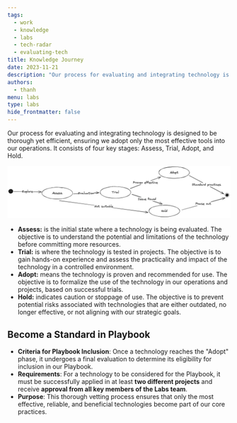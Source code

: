 ```yaml
---
tags:
  - work
  - knowledge
  - labs
  - tech-radar
  - evaluating-tech
title: Knowledge Journey
date: 2023-11-21
description: "Our process for evaluating and integrating technology is designed to be thorough yet efficient, ensuring we adopt only the most effective tools into our operations. It consists of four key stages: Assess, Trial, Adopt, and Hold."
authors:
  - thanh
menu: labs
type: labs
hide_frontmatter: false
---
```


Our process for evaluating and integrating technology is designed to be thorough yet efficient, ensuring we adopt only the most effective tools into our operations. It consists of four key stages: Assess, Trial, Adopt, and Hold.

![](assets/knowledge-journey-20231121174341579.webp)

- **Assess:** is the initial state where a technology is being evaluated. The objective is to understand the potential and limitations of the technology before committing more resources.
- **Trial:** is where the technology is tested in projects. The objective is to gain hands-on experience and assess the practicality and impact of the technology in a controlled environment.
- **Adopt:** means the technology is proven and recommended for use. The objective is to formalize the use of the technology in our operations and projects, based on successful trials.
- **Hold:** indicates caution or stoppage of use. The objective is to prevent potential risks associated with technologies that are either outdated, no longer effective, or not aligning with our strategic goals.

## Become a Standard in Playbook
- **Criteria for Playbook Inclusion**: Once a technology reaches the "Adopt" phase, it undergoes a final evaluation to determine its eligibility for inclusion in our Playbook.
- **Requirements**: For a technology to be considered for the Playbook, it must be successfully applied in at least **two different projects** and receive **approval from all key members of the Labs team**.
- **Purpose**: This thorough vetting process ensures that only the most effective, reliable, and beneficial technologies become part of our core practices.
